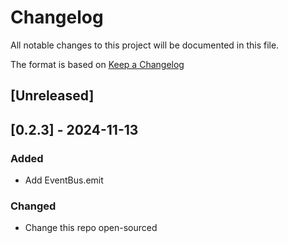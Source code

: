 # Changelog

All notable changes to this project will be documented in this file.

The format is based on [Keep a Changelog](https://keepachangelog.com/en/1.0.0/)

## [Unreleased]

## [0.2.3] - 2024-11-13

### Added
- Add EventBus.emit

### Changed

- Change this repo open-sourced